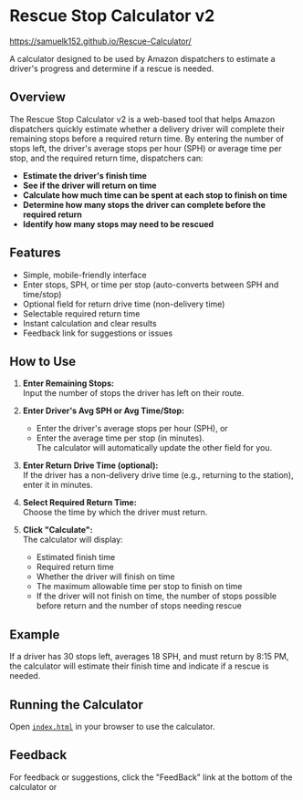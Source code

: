 # Rescue Stop Calculator v2
https://samuelk152.github.io/Rescue-Calculator/

A calculator designed to be used by Amazon dispatchers to estimate a driver's progress and determine if a rescue is needed.

## Overview

The Rescue Stop Calculator v2 is a web-based tool that helps Amazon dispatchers quickly estimate whether a delivery driver will complete their remaining stops before a required return time. By entering the number of stops left, the driver's average stops per hour (SPH) or average time per stop, and the required return time, dispatchers can:

- **Estimate the driver's finish time**
- **See if the driver will return on time**
- **Calculate how much time can be spent at each stop to finish on time**
- **Determine how many stops the driver can complete before the required return**
- **Identify how many stops may need to be rescued**

## Features

- Simple, mobile-friendly interface
- Enter stops, SPH, or time per stop (auto-converts between SPH and time/stop)
- Optional field for return drive time (non-delivery time)
- Selectable required return time
- Instant calculation and clear results
- Feedback link for suggestions or issues

## How to Use

1. **Enter Remaining Stops:**  
   Input the number of stops the driver has left on their route.

2. **Enter Driver's Avg SPH or Avg Time/Stop:**  
   - Enter the driver's average stops per hour (SPH), or  
   - Enter the average time per stop (in minutes).  
   The calculator will automatically update the other field for you.

3. **Enter Return Drive Time (optional):**  
   If the driver has a non-delivery drive time (e.g., returning to the station), enter it in minutes.

4. **Select Required Return Time:**  
   Choose the time by which the driver must return.

5. **Click "Calculate":**  
   The calculator will display:
   - Estimated finish time
   - Required return time
   - Whether the driver will finish on time
   - The maximum allowable time per stop to finish on time
   - If the driver will not finish on time, the number of stops possible before return and the number of stops needing rescue

## Example

If a driver has 30 stops left, averages 18 SPH, and must return by 8:15 PM, the calculator will estimate their finish time and indicate if a rescue is needed.

## Running the Calculator

Open [`index.html`](index.html) in your browser to use the calculator.

## Feedback

For feedback or suggestions, click the "FeedBack" link at the bottom of the calculator or
